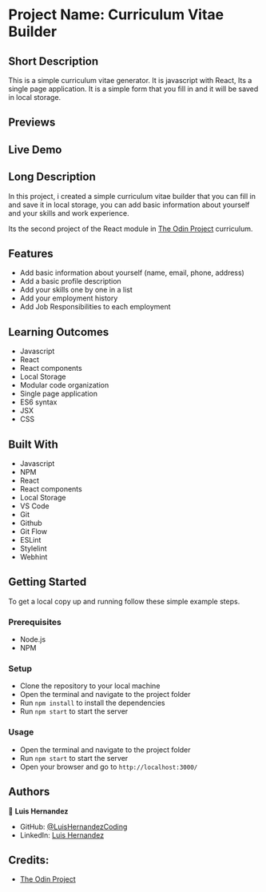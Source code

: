 # Project Name: Curriculum Vitae Builder

## Short Description
This is a simple curriculum vitae generator. 
It is javascript with React, Its a single page application. 
It is a simple form that you fill in and it will be saved in local storage.

## Previews

## Live Demo

## Long Description
In this project, i created a simple curriculum vitae builder that you can fill in and save it in local storage, you can add basic information about yourself and your skills and work experience.

Its the second project of the React module in [The Odin Project](https://www.theodinproject.com/) curriculum.

## Features
- Add basic information about yourself (name, email, phone, address)
- Add a basic profile description
- Add your skills one by one in a list
- Add your employment history
- Add Job Responsibilities to each employment

## Learning Outcomes
- Javascript
- React
- React components
- Local Storage
- Modular code organization
- Single page application
- ES6 syntax
- JSX
- CSS

## Built With
- Javascript
- NPM
- React
- React components
- Local Storage
- VS Code
- Git
- Github
- Git Flow
- ESLint
- Stylelint
- Webhint

## Getting Started
To get a local copy up and running follow these simple example steps.

### Prerequisites
- Node.js
- NPM

### Setup
- Clone the repository to your local machine
- Open the terminal and navigate to the project folder
- Run `npm install` to install the dependencies
- Run `npm start` to start the server

### Usage
- Open the terminal and navigate to the project folder
- Run `npm start` to start the server
- Open your browser and go to `http://localhost:3000/`

## Authors
👤 **Luis Hernandez**

- GitHub: [@LuisHernandezCoding](https://github.com/LuisHernandezCoding)
- LinkedIn: [Luis Hernandez](https://www.linkedin.com/in/luis-hernandez-coding/)

## Credits:
- [The Odin Project](https://www.theodinproject.com/)
